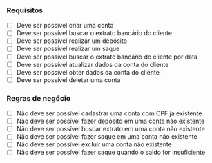 ### Requisitos
- [ ] Deve ser possível criar uma conta <br>
- [ ] Deve ser possível buscar o extrato bancário do cliente <br>
- [ ] Deve ser possível realizar um depósito <br>
- [ ] Deve ser possível realizar um saque <br>
- [ ] Deve ser possível buscar o extrato bancário do cliente por data <br>
- [ ] Deve ser possível atualizar dados da conta do cliente <br>
- [ ] Deve ser possível obter dados da conta do cliente <br>
- [ ] Deve ser possível deletar uma conta <br>

### Regras de negócio
- [ ] Não deve ser possível cadastrar uma conta com CPF já existente <br>
- [ ] Não deve ser possível fazer depósito em uma conta não existente <br>
- [ ] Não deve ser possível buscar extrato em uma conta não existente <br>
- [ ] Não deve ser possível fazer saque em uma conta não existente <br>
- [ ] Não deve ser possível excluir uma conta não existente <br>
- [ ] Não deve ser possível fazer saque quando o saldo for insuficiente <br>
